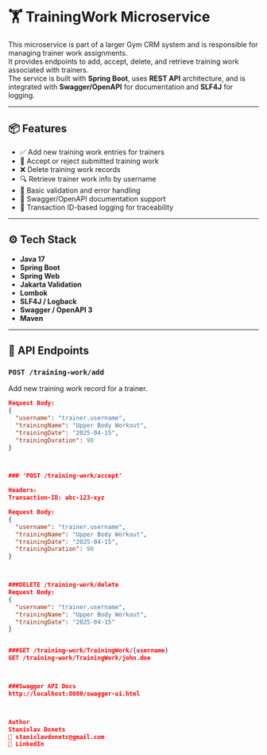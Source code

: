 # 🏋️ TrainingWork Microservice

This microservice is part of a larger Gym CRM system and is responsible for managing trainer work assignments.  
It provides endpoints to add, accept, delete, and retrieve training work associated with trainers.  
The service is built with **Spring Boot**, uses **REST API** architecture, and is integrated with **Swagger/OpenAPI** for documentation and **SLF4J** for logging.

---

## 📦 Features

- ✅ Add new training work entries for trainers
- 🧾 Accept or reject submitted training work
- ❌ Delete training work records
- 🔍 Retrieve trainer work info by username
- 🔐 Basic validation and error handling
- 📄 Swagger/OpenAPI documentation support
- 🧪 Transaction ID-based logging for traceability

---

## ⚙️ Tech Stack

- **Java 17**
- **Spring Boot**
- **Spring Web**
- **Jakarta Validation**
- **Lombok**
- **SLF4J / Logback**
- **Swagger / OpenAPI 3**
- **Maven**

---

## 🚀 API Endpoints

### `POST /training-work/add`
Add new training work record for a trainer.
```json
Request Body:
{
  "username": "trainer.username",
  "trainingName": "Upper Body Workout",
  "trainingDate": "2025-04-15",
  "trainingDuration": 90
}



### 'POST /training-work/accept'

Headers:
Transaction-ID: abc-123-xyz

Request Body:
{
  "username": "trainer.username",
  "trainingName": "Upper Body Workout",
  "trainingDate": "2025-04-15",
  "trainingDuration": 90
}



###DELETE /training-work/delete
Request Body:
{
  "username": "trainer.username",
  "trainingName": "Upper Body Workout",
  "trainingDate": "2025-04-15"
}


###GET /training-work/TrainingWork/{username}
GET /training-work/TrainingWork/john.doe



###Swagger API Docs
http://localhost:8080/swagger-ui.html



Author
Stanislav Donets
📧 stanislavdonetc@gmail.com
🔗 LinkedIn
